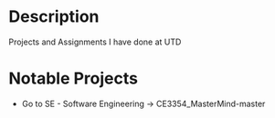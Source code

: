 # Description
Projects and Assignments I have done at UTD

# Notable Projects

+ Go to SE - Software Engineering -> CE3354_MasterMind-master
